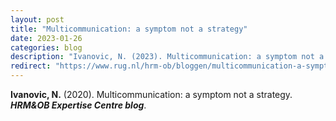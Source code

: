 ```yaml
---
layout: post
title: "Multicommunication: a symptom not a strategy"
date: 2023-01-26
categories: blog
description: "Ivanovic, N. (2023). Multicommunication: a symptom not a strategy. HRM&OB Expertise Centre blog."
redirect: "https://www.rug.nl/hrm-ob/bloggen/multicommunication-a-symptom-not-a-strategy"
---
```


**Ivanovic, N.** (2020). Multicommunication: a symptom not a strategy. **_HRM&OB Expertise Centre blog_**.
